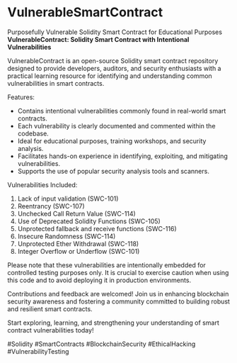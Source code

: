 # VulnerableSmartContract
Purposefully Vulnerable Solidity Smart Contract for Educational Purposes
**VulnerableContract: Solidity Smart Contract with Intentional Vulnerabilities**

VulnerableContract is an open-source Solidity smart contract repository designed to provide developers, auditors, and security enthusiasts with a practical learning resource for identifying and understanding common vulnerabilities in smart contracts.

Features:
- Contains intentional vulnerabilities commonly found in real-world smart contracts.
- Each vulnerability is clearly documented and commented within the codebase.
- Ideal for educational purposes, training workshops, and security analysis.
- Facilitates hands-on experience in identifying, exploiting, and mitigating vulnerabilities.
- Supports the use of popular security analysis tools and scanners.

Vulnerabilities Included:
1. Lack of input validation (SWC-101)
2. Reentrancy (SWC-107)
3. Unchecked Call Return Value (SWC-114)
4. Use of Deprecated Solidity Functions (SWC-105)
5. Unprotected fallback and receive functions (SWC-116)
6. Insecure Randomness (SWC-114)
7. Unprotected Ether Withdrawal (SWC-118)
8. Integer Overflow or Underflow (SWC-101)

Please note that these vulnerabilities are intentionally embedded for controlled testing purposes only. It is crucial to exercise caution when using this code and to avoid deploying it in production environments.

Contributions and feedback are welcomed! Join us in enhancing blockchain security awareness and fostering a community committed to building robust and resilient smart contracts.

Start exploring, learning, and strengthening your understanding of smart contract vulnerabilities today!

#Solidity #SmartContracts #BlockchainSecurity #EthicalHacking #VulnerabilityTesting
